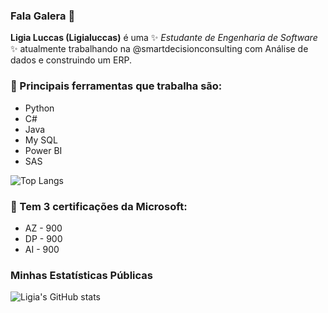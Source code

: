 ### Fala Galera 👋

**Ligia Luccas (Ligialuccas)** é uma  ✨ _Estudante de Engenharia de Software_ ✨ atualmente trabalhando na @smartdecisionconsulting com Análise de dados e construindo um ERP.

### 🔭 Principais ferramentas que trabalha são:
- Python
- C#
- Java
- My SQL
- Power BI
- SAS

![Top Langs](https://github-readme-stats.vercel.app/api/top-langs/?username=Ligialuccas&layout=compact)

### 🌱 Tem 3 certificações da Microsoft:
- AZ - 900
- DP - 900
- AI - 900

### Minhas Estatísticas Públicas 

![Ligia's GitHub stats](https://github-readme-stats.vercel.app/api?username=Ligialuccas&show_icons=true&theme=synthwave)
